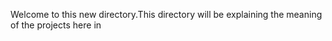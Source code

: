 Welcome to this new directory.This directory will be explaining the meaning of the projects here in
